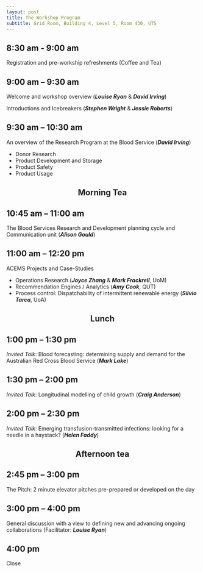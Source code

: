 ```yaml
---
layout: post
title: The Workshop Program
subtitle: Grid Room, Building 4, Level 5, Room 430, UTS
---
```


## 8:30 am - 9:00 am
Registration and pre-workship refreshments (Coffee and Tea)

## 9:00 am – 9:30 am
Welcome and workshop overview (_**Louise Ryan**_ & _**David Irving**_)

Introductions and Icebreakers (_**Stephen Wright**_ & _**Jessie Roberts**_)

## 9:30 am – 10:30 am	
An overview of the Research Program at the Blood Service (_**David Irving**_)

+ Donor Research 
+ Product Development and Storage 
+ Product Safety 
+ Product Usage  

## <CENTER> Morning Tea </CENTER>

## 10:45 am – 11:00 am	
The Blood Services Research and Development planning cycle and Communication unit (_**Alison Gould**_)

## 11:00 am – 12:20 pm
ACEMS Projects and Case-Studies 

+ Operations Research (_**Joyce Zhang**_ & _**Mark Frackrell**_, UoM)
+ Recommendation Engines / Analytics (_**Amy Cook**_, QUT)
+ Process control:  Dispatchability of intermittent renewable energy (_**Silvio Tarca**_, UoA)

## <CENTER> Lunch </CENTER>

## 1:00 pm – 1:30 pm	
_Invited Talk_: Blood forecasting: determining supply and demand for the Australian Red Cross Blood Service (_**Mark Lake**_) 

## 1:30 pm – 2:00 pm
_Invited Talk_: Longitudinal modelling of child growth (_**Craig Anderson**_)

## 2:00 pm – 2:30 pm
_Invited Talk_: Emerging transfusion-transmitted infections: looking for a needle in a haystack? (_**Helen Faddy**_)

## <CENTER> Afternoon tea </CENTER>

## 2:45 pm – 3:00 pm
The Pitch: 2 minute elevator pitches pre-prepared or developed on the day

## 3:00 pm – 4:00 pm
General discussion with a view to defining new and advancing ongoing collaborations (Facilitator: _**Louise Ryan**_)

## 4:00 pm	
Close
